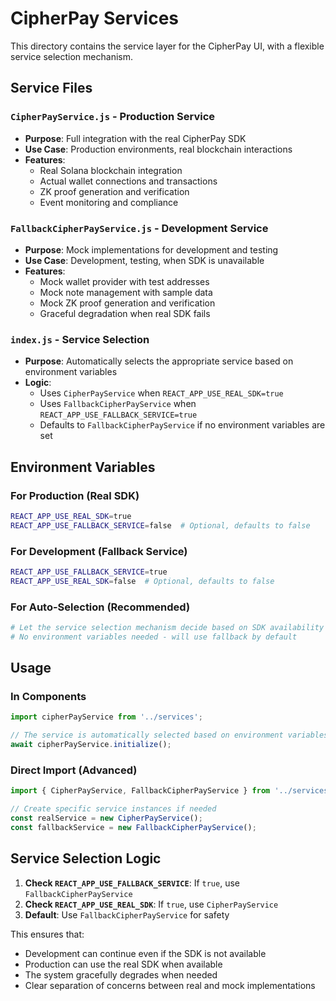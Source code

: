 # CipherPay Services

This directory contains the service layer for the CipherPay UI, with a flexible service selection mechanism.

## Service Files

### `CipherPayService.js` - Production Service
- **Purpose**: Full integration with the real CipherPay SDK
- **Use Case**: Production environments, real blockchain interactions
- **Features**: 
  - Real Solana blockchain integration
  - Actual wallet connections and transactions
  - ZK proof generation and verification
  - Event monitoring and compliance

### `FallbackCipherPayService.js` - Development Service
- **Purpose**: Mock implementations for development and testing
- **Use Case**: Development, testing, when SDK is unavailable
- **Features**:
  - Mock wallet provider with test addresses
  - Mock note management with sample data
  - Mock ZK proof generation and verification
  - Graceful degradation when real SDK fails

### `index.js` - Service Selection
- **Purpose**: Automatically selects the appropriate service based on environment variables
- **Logic**: 
  - Uses `CipherPayService` when `REACT_APP_USE_REAL_SDK=true`
  - Uses `FallbackCipherPayService` when `REACT_APP_USE_FALLBACK_SERVICE=true`
  - Defaults to `FallbackCipherPayService` if no environment variables are set

## Environment Variables

### For Production (Real SDK)
```bash
REACT_APP_USE_REAL_SDK=true
REACT_APP_USE_FALLBACK_SERVICE=false  # Optional, defaults to false
```

### For Development (Fallback Service)
```bash
REACT_APP_USE_FALLBACK_SERVICE=true
REACT_APP_USE_REAL_SDK=false  # Optional, defaults to false
```

### For Auto-Selection (Recommended)
```bash
# Let the service selection mechanism decide based on SDK availability
# No environment variables needed - will use fallback by default
```

## Usage

### In Components
```javascript
import cipherPayService from '../services';

// The service is automatically selected based on environment variables
await cipherPayService.initialize();
```

### Direct Import (Advanced)
```javascript
import { CipherPayService, FallbackCipherPayService } from '../services';

// Create specific service instances if needed
const realService = new CipherPayService();
const fallbackService = new FallbackCipherPayService();
```

## Service Selection Logic

1. **Check `REACT_APP_USE_FALLBACK_SERVICE`**: If `true`, use `FallbackCipherPayService`
2. **Check `REACT_APP_USE_REAL_SDK`**: If `true`, use `CipherPayService`
3. **Default**: Use `FallbackCipherPayService` for safety

This ensures that:
- Development can continue even if the SDK is not available
- Production can use the real SDK when available
- The system gracefully degrades when needed
- Clear separation of concerns between real and mock implementations 